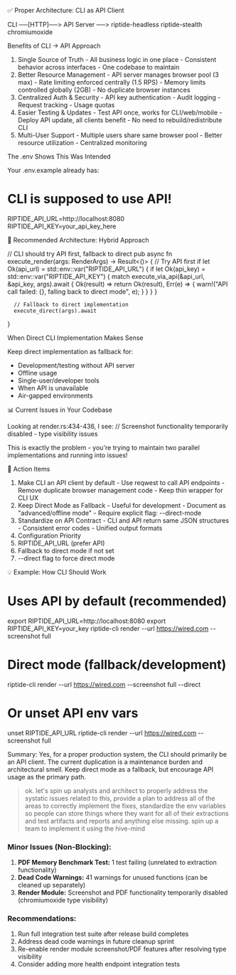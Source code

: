 ✅ Proper Architecture: CLI as API Client

  CLI ──[HTTP]──> API Server ──> riptide-headless
                                riptide-stealth
                                chromiumoxide

  Benefits of CLI → API Approach

  1. Single Source of Truth
    - All business logic in one place
    - Consistent behavior across interfaces
    - One codebase to maintain
  2. Better Resource Management
    - API server manages browser pool (3 max)
    - Rate limiting enforced centrally (1.5 RPS)
    - Memory limits controlled globally (2GB)
    - No duplicate browser instances
  3. Centralized Auth & Security
    - API key authentication
    - Audit logging
    - Request tracking
    - Usage quotas
  4. Easier Testing & Updates
    - Test API once, works for CLI/web/mobile
    - Deploy API update, all clients benefit
    - No need to rebuild/redistribute CLI
  5. Multi-User Support
    - Multiple users share same browser pool
    - Better resource utilization
    - Centralized monitoring

  The .env Shows This Was Intended

  Your .env.example already has:
  # CLI is supposed to use API!
  RIPTIDE_API_URL=http://localhost:8080
  RIPTIDE_API_KEY=your_api_key_here

  🔧 Recommended Architecture: Hybrid Approach

  // CLI should try API first, fallback to direct
  pub async fn execute_render(args: RenderArgs) -> Result<()> {
      // Try API first
      if let Ok(api_url) = std::env::var("RIPTIDE_API_URL") {
          if let Ok(api_key) = std::env::var("RIPTIDE_API_KEY") {
              match execute_via_api(&api_url, &api_key, args).await {
                  Ok(result) => return Ok(result),
                  Err(e) => {
                      warn!("API call failed: {}, falling back to direct mode", e);
                  }
              }
          }
      }

      // Fallback to direct implementation
      execute_direct(args).await
  }

  When Direct CLI Implementation Makes Sense

  Keep direct implementation as fallback for:
  - Development/testing without API server
  - Offline usage
  - Single-user/developer tools
  - When API is unavailable
  - Air-gapped environments

  📊 Current Issues in Your Codebase

  Looking at render.rs:434-436, I see:
  // Screenshot functionality temporarily disabled - type visibility issues

  This is exactly the problem - you're trying to maintain two parallel implementations and
  running into issues!

  🎯 Action Items

  1. Make CLI an API client by default
    - Use reqwest to call API endpoints
    - Remove duplicate browser management code
    - Keep thin wrapper for CLI UX
  2. Keep Direct Mode as Fallback
    - Useful for development
    - Document as "advanced/offline mode"
    - Require explicit flag: --direct-mode
  3. Standardize on API Contract
    - CLI and API return same JSON structures
    - Consistent error codes
    - Unified output formats
  4. Configuration Priority
  1. RIPTIDE_API_URL (prefer API)
  2. Fallback to direct mode if not set
  3. --direct flag to force direct mode

  💡 Example: How CLI Should Work

  # Uses API by default (recommended)
  export RIPTIDE_API_URL=http://localhost:8080
  export RIPTIDE_API_KEY=your_key
  riptide-cli render --url https://wired.com --screenshot full

  # Direct mode (fallback/development)
  riptide-cli render --url https://wired.com --screenshot full --direct

  # Or unset API env vars
  unset RIPTIDE_API_URL
  riptide-cli render --url https://wired.com --screenshot full

  Summary: Yes, for a proper production system, the CLI should primarily be an API client.
  The current duplication is a maintenance burden and architectural smell. Keep direct mode
  as a fallback, but encourage API usage as the primary path.

> ok.  let's spin up analysts and architect to properly address the systatic issues related 
to this, provide a plan to address all of the areas to correctly implement the fixes, 
standardize the env variables so people can store things where they want for all of their 
extractions and test artifacts and reports and anything else missing.  spin up a team to 
implement it using the hive-mind 



### Minor Issues (Non-Blocking):
1. **PDF Memory Benchmark Test:** 1 test failing (unrelated to extraction functionality)
2. **Dead Code Warnings:** 41 warnings for unused functions (can be cleaned up separately)
3. **Render Module:** Screenshot and PDF functionality temporarily disabled (chromiumoxide type visibility)

### Recommendations:
1. Run full integration test suite after release build completes
2. Address dead code warnings in future cleanup sprint
3. Re-enable render module screenshot/PDF features after resolving type visibility
4. Consider adding more health endpoint integration tests
